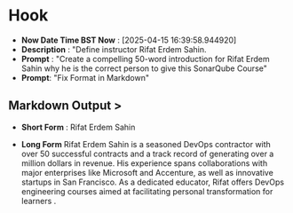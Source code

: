 # Hook
- **Now Date Time BST Now** : [2025-04-15 16:39:58.944920]
- **Description** : "Define instructor Rifat Erdem Sahin.
- **Prompt** : "Create a compelling 50-word introduction for Rifat Erdem Sahin why he is the correct person to give this SonarQube Course"
- **Prompt**: "Fix Format in Markdown"

## Markdown Output >

- **Short Form** : Rifat Erdem Sahin

- **Long Form**
​Rifat Erdem Sahin is a seasoned DevOps contractor with over 50 successful contracts and a track record of generating over a million dollars in revenue. His experience spans collaborations with major enterprises like Microsoft and Accenture, as well as innovative startups in San Francisco. As a dedicated educator, Rifat offers DevOps engineering courses aimed at facilitating personal transformation for learners .​
